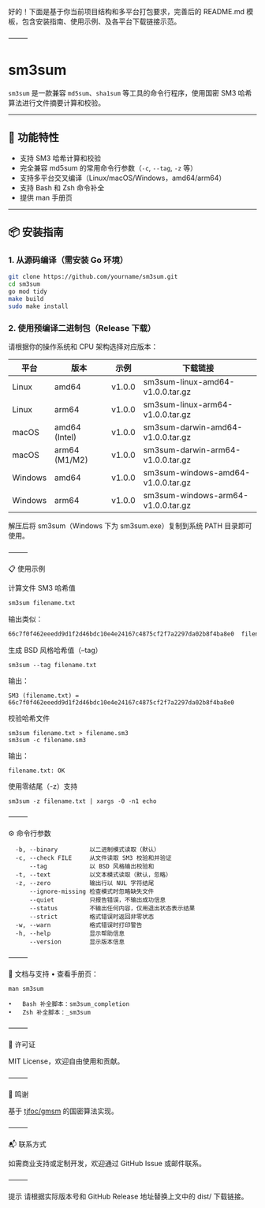 好的！下面是基于你当前项目结构和多平台打包要求，完善后的 README.md 模板，包含安装指南、使用示例、及各平台下载链接示范。

⸻


# sm3sum

`sm3sum` 是一款兼容 `md5sum`、`sha1sum` 等工具的命令行程序，使用国密 SM3 哈希算法进行文件摘要计算和校验。

---

## 🚀 功能特性

- 支持 SM3 哈希计算和校验
- 完全兼容 md5sum 的常用命令行参数（`-c`, `--tag`, `-z` 等）
- 支持多平台交叉编译（Linux/macOS/Windows，amd64/arm64）
- 支持 Bash 和 Zsh 命令补全
- 提供 man 手册页

---

## 📦 安装指南

### 1. 从源码编译（需安装 Go 环境）

```bash
git clone https://github.com/yourname/sm3sum.git
cd sm3sum
go mod tidy
make build
sudo make install
```

### 2. 使用预编译二进制包（Release 下载）

请根据你的操作系统和 CPU 架构选择对应版本：

|平台|版本|示例|下载链接|
|---|---|---|---|
|Linux|amd64|v1.0.0|sm3sum-linux-amd64-v1.0.0.tar.gz|
|Linux|arm64|v1.0.0|sm3sum-linux-arm64-v1.0.0.tar.gz|
|macOS|amd64 (Intel)|v1.0.0|sm3sum-darwin-amd64-v1.0.0.tar.gz|
|macOS|arm64 (M1/M2)|v1.0.0|sm3sum-darwin-arm64-v1.0.0.tar.gz|
|Windows|amd64|v1.0.0|sm3sum-windows-amd64-v1.0.0.tar.gz|
|Windows|arm64|v1.0.0|sm3sum-windows-arm64-v1.0.0.tar.gz|

解压后将 sm3sum（Windows 下为 sm3sum.exe）复制到系统 PATH 目录即可使用。

⸻

📋 使用示例

计算文件 SM3 哈希值
```bash
sm3sum filename.txt
```
输出类似：
```bash
66c7f0f462eeedd9d1f2d46bdc10e4e24167c4875cf2f7a2297da02b8f4ba8e0  filename.txt
```
生成 BSD 风格哈希值（–tag）
```
sm3sum --tag filename.txt
```
输出：
```
SM3 (filename.txt) = 66c7f0f462eeedd9d1f2d46bdc10e4e24167c4875cf2f7a2297da02b8f4ba8e0
```
校验哈希文件
```
sm3sum filename.txt > filename.sm3
sm3sum -c filename.sm3
```
输出：
```
filename.txt: OK
```
使用零结尾（-z）支持
```
sm3sum -z filename.txt | xargs -0 -n1 echo
```

⸻

⚙️ 命令行参数
```
  -b, --binary         以二进制模式读取（默认）
  -c, --check FILE     从文件读取 SM3 校验和并验证
      --tag            以 BSD 风格输出校验和
  -t, --text           以文本模式读取（默认，忽略）
  -z, --zero           输出行以 NUL 字符结尾
      --ignore-missing 检查模式时忽略缺失文件
      --quiet          只报告错误，不输出成功信息
      --status         不输出任何内容，仅用退出状态表示结果
      --strict         格式错误时返回非零状态
  -w, --warn           格式错误时打印警告
  -h, --help           显示帮助信息
      --version        显示版本信息
```

⸻

📖 文档与支持
	•	查看手册页：
```
man sm3sum
```
	•	Bash 补全脚本：sm3sum_completion
	•	Zsh 补全脚本：_sm3sum

⸻

📝 许可证

MIT License，欢迎自由使用和贡献。

⸻

🙏 鸣谢

基于 [tjfoc/gmsm](https://github.com/tjfoc/gmsm) 的国密算法实现。

⸻

📬 联系方式

如需商业支持或定制开发，欢迎通过 GitHub Issue 或邮件联系。

⸻

提示
请根据实际版本号和 GitHub Release 地址替换上文中的 dist/ 下载链接。

